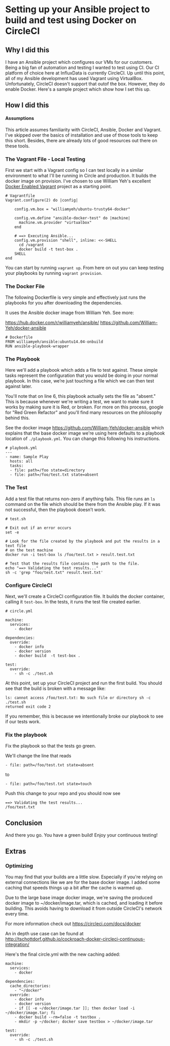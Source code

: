 # Setting up your Ansible project to build and test using Docker on CircleCI

## Why I did this

I have an Ansible project which configures our VMs for our customers. Being a big fan of automation and testing I wanted to test using CI. Our CI platform of choice here at InfluxData is currently CircleCI. Up until this point, all of my Ansible development has used Vagrant using VirtualBox. Unfortunately, CircleCI doesn't support that outof the box. However, they do enable Docker. Here's a sample project which show how I set this up.

## How I did this

#### Assumptions

This article assumes familiarity with CircleCI, Ansible, Docker and Vagrant. I've skipped over the basics of installation and use of those tools to keep this short. Besides, there are already lots of good resources out there on these tools.

### The Vagrant File - Local Testing
First we start with a Vagrant config so I can test locally in a similar environment to what I'll be running in Circle and production. It builds the docker image on provision. I've chosen to use William Yeh's excellent [Docker Enabled Vagrant](https://github.com/William-Yeh/docker-enabled-vagrant) project as a starting point.

```
# Vagrantfile
Vagrant.configure(2) do |config|

    config.vm.box = "williamyeh/ubuntu-trusty64-docker"

    config.vm.define "ansible-docker-test" do |machine|
      machine.vm.provider "virtualbox"
    end

    # ==> Executing Ansible...
    config.vm.provision "shell", inline: <<-SHELL
      cd /vagrant
      docker build -t test-box .
    SHELL
end
```

You can start by running `vagrant up`.
From here on out you can keep testing your playbooks by running `vagrant provision`.

### The Docker File

The following Dockerfile is very simple and effectively just runs the playbooks for you after downloading the dependencies.
    
It uses the Ansible docker image from William Yeh. See more: 

https://hub.docker.com/r/williamyeh/ansible/
https://github.com/William-Yeh/docker-ansible

```
# Dockerfile
FROM williamyeh/ansible:ubuntu14.04-onbuild
RUN ansible-playbook-wrapper
```

### The Playbook

Here we'll add a playbook which adds a file to test against.  These simple tasks represent the configuration that you would be doing in your normal playbook. In this case, we’re just touching a file which we can then test against later.
    
You'll note that on line 6, this playbook actually sets the file as "absent." This is because whenever we're writing a test, we want to make sure it works by making sure it is Red, or broken. For more on this process, google for "Red Green Refactor" and you'll find many resources on the philosophy behind this.
    
See the docker image https://github.com/William-Yeh/docker-ansible which explains that the base docker image we're using here defaults to a playbook location of `./playbook.yml`. You can change this following his instructions.

```
# playbook.yml
---
- name: Sample Play
  hosts: all
  tasks:
  - file: path=/foo state=directory
  - file: path=/foo/test.txt state=absent
```

### The Test

Add a test file that returns non-zero if anything fails. This file runs an `ls` command on the file which should be there from the Ansible play. If it was not successful, then the playbook doesn’t work.

```
# test.sh

# Exit out if an error occurs
set -e

# Look for the file created by the playbook and put the results in a text file
# on the test machine
docker run -i test-box ls /foo/test.txt > result.test.txt

# Test that the results file contains the path to the file.
echo "==> Validating the test results..."
sh -c 'grep "foo/test.txt" result.test.txt'
```

### Configure CircleCI

Next, we'll create a CircleCI configuration file.  It builds the docker container, calling it `test-box`. In the tests, it runs the test file created earlier.

```
# circle.yml

machine:
  services:
    - docker

dependencies:
  override:
    - docker info
    - docker version
    - docker build  -t test-box .

test:
  override:
    - sh -c ./test.sh 
```

At this point, set up your CircleCI project and run the first build. You should see that the build is broken with a message like:

```
ls: cannot access /foo/test.txt: No such file or directory sh -c ./test.sh
returned exit code 2
```

If you remember, this is because we intentionally broke our playbook to see if our tests work.

### Fix the playbook

Fix the playbook so that the tests go green.

We'll change the line that reads

`- file: path=/foo/test.txt state=absent`

to

`- file: path=/foo/test.txt state=touch`

Push this change to your repo and you should now see

```
==> Validating the test results...
/foo/test.txt
```

## Conclusion

And there you go. You have a green build! Enjoy your continuous testing!

## Extras

### Optimizing

You may find that your builds are a little slow. Especially if you're relying on external connections like we are for the base docker image. I added some caching that speeds things up a bit after the cache is warmed up.

  Due to the large base image docker image, we're saving the produced docker image to ~/docker/image.tar, which is cached, and loading it before building. This avoids having to download it from outside CircleCI's network every time.
    
For more information check out https://circleci.com/docs/docker
    
An in depth use case can be found at http://tschottdorf.github.io/cockroach-docker-circleci-continuous-integration/

Here's the final circle.yml with the new caching added:

```
machine:
  services:
    - docker

dependencies:
  cache_directories:
    - "~/docker"
  override:
    - docker info
    - docker version
    - if [[ -e ~/docker/image.tar ]]; then docker load -i ~/docker/image.tar; fi
    - docker build --rm=false -t testbox .
    - mkdir -p ~/docker; docker save testbox > ~/docker/image.tar

test:
  override:
    - sh -c ./test.sh
```
